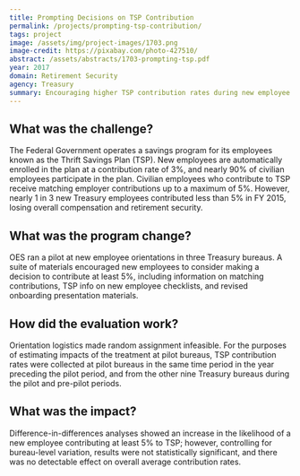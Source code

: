 ```yaml
---
title: Prompting Decisions on TSP Contribution
permalink: /projects/prompting-tsp-contribution/ 
tags: project
image: /assets/img/project-images/1703.png
image-credit: https://pixabay.com/photo-427510/
abstract: /assets/abstracts/1703-prompting-tsp.pdf 
year: 2017
domain: Retirement Security 
agency: Treasury
summary: Encouraging higher TSP contribution rates during new employee orientation showed no detectable effect on overall average contribution rates.
---
```

## What was the challenge?

The Federal Government operates a savings program for its employees known as the Thrift Savings Plan (TSP). New employees are automatically enrolled in the plan at a contribution rate of 3%, and nearly 90% of civilian employees participate in the plan. Civilian employees who contribute to TSP receive matching employer contributions up to a maximum of  5%. However, nearly 1 in 3 new Treasury employees contributed less than 5% in FY 2015, losing overall compensation and retirement security.

## What was the program change?

OES ran a pilot at new employee orientations in three Treasury bureaus. A suite of materials encouraged new employees to consider making a decision to contribute at least 5%, including information on matching contributions, TSP info on new employee checklists, and revised onboarding presentation materials.  

## How did the evaluation work?

Orientation logistics made random assignment infeasible. For the purposes of estimating impacts of the treatment at pilot bureaus, TSP contribution rates were collected at pilot bureaus in the same time period in the year preceding the pilot period, and from the other nine Treasury bureaus during the pilot and pre-pilot periods. 

## What was the impact?

Difference-in-differences analyses showed an increase in the likelihood of a new employee contributing at least 5% to TSP; however, controlling for bureau-level variation, results were not statistically significant, and there was no detectable effect on overall average contribution rates. 

